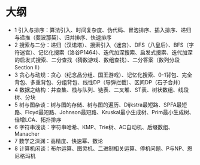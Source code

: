 # 大纲

+ 1 引入与排序：算法引入、时间复杂度、伪代码、冒泡排序、插入排序、递归与递推（斐波那契）、归并排序、快速排序
+ 2 搜索与二分：递归（汉诺塔）、搜索引入（迷宫）、DFS（八皇后）、BFS（字符迷宫）、记忆化搜索（洛谷P1464）、迭代加深搜索、启发式搜索、迭代加深的启发式搜索、二分查找（猜数游戏、数组查找）、二分答案（数列分段 Section II）
+ 3 贪心与动规：贪心（纪念品分组、国王游戏）、记忆化搜索、0-1背包、完全背包、多重背包、分组背包、线性DP（导弹拦截）、区间DP（石子合并）
+ 4 数据之结构：并查集、栈与队列、链表、二叉堆、ST表、树状数组、线段树、分块
+ 5 树与图杂谈：树与图的存储、树与图的遍历、Dijkstra最短路、SPFA最短路、Floyd最短路、Johnson最短路、Kruskal最小生成树、Prim最小生成树、倍增LCA、拓扑排序
+ 6 字符串浅谈：字符串哈希、KMP、Trie树、AC自动机、后缀数组、Manacher
+ 7 数学之深渊：高精度、快速幂、数论
+ 8 计算机闲谈：布尔运算、图灵机、二进制相关运算、停机问题、P与NP、恩尼格玛机
